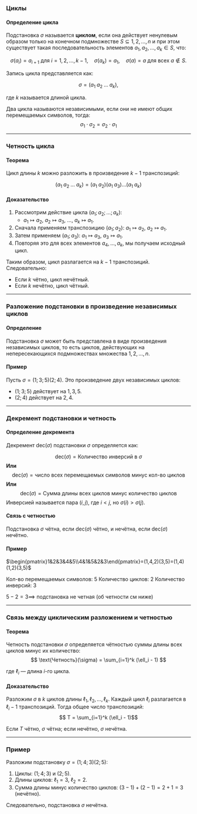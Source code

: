 ### Циклы

#### Определение цикла

Подстановка $\sigma$ называется **циклом**, если она действует ненулевым образом только на конечном подмножестве $S \subseteq {1, 2, \dots, n}$ и при этом существует такая последовательность элементов $a_1, a_2, \dots, a_k \in S$, что:

$$\sigma(a_i) = a_{i+1} \text{ для } i = 1, 2, \dots, k-1, \quad \sigma(a_k) = a_1, \quad \sigma(a) = a \text{ для всех } a \notin S.$$

Запись цикла представляется как:

$$\sigma = (a_1 \; a_2 \; \dots \; a_k),$$

где $k$ называется длиной цикла.

Два цикла называются независимыми, если они не имеют общих перемещаемых символов, тогда: $$\sigma_{1}\cdot\sigma_{2}=\sigma_{2}\cdot \sigma_{1}$$

---

### Четность цикла

#### Теорема

Цикл длины $k$ можно разложить в произведение $k-1$ транспозиций:

$$(a_1 \; a_2 \; \dots \; a_k) = (a_1 \; a_2)(a_1 \; a_3)\dots(a_1 \; a_k)$$

#### Доказательство

1. Рассмотрим действие цикла $(a_1 ; a_2 ; \dots ; a_k)$:
    - $a_1 \mapsto a_2$, $a_2 \mapsto a_3$, $\dots$, $a_k \mapsto a_1$.
2. Сначала применяем транспозицию $(a_1 ; a_2)$: $a_1 \mapsto a_2$, $a_2 \mapsto a_1$.
3. Затем применяем $(a_1 ; a_3)$: $a_1 \mapsto a_3$, $a_3 \mapsto a_1$.
4. Повторяя это для всех элементов $a_4, \dots, a_k$, мы получаем исходный цикл.

Таким образом, цикл разлагается на $k-1$ транспозиций. Следовательно:

- Если $k$ чётно, цикл нечётный.
- Если $k$ нечётно, цикл чётный.

---

### Разложение подстановки в произведение независимых циклов

#### Определение

Подстановка $\sigma$ может быть представлена в виде произведения независимых циклов, то есть циклов, действующих на непересекающихся подмножествах множества ${1, 2, \dots, n}$.

#### Пример

Пусть $\sigma = (1 ; 3 ; 5)(2 ; 4)$. Это произведение двух независимых циклов:

- $(1 ; 3 ; 5)$ действует на ${1, 3, 5}$.
- $(2 ; 4)$ действует на ${2, 4}$.

---

### Декремент подстановки и четность

#### Определение декремента

Декремент $\text{dec}(\sigma)$ подстановки $\sigma$ определяется как:

$$\text{dec}(\sigma) = \text{Количество инверсий в } \sigma$$
**Или** $$\text{dec}(\sigma) = \text{число всех перемещаемых символов минус кол-во циклов}$$**Или**$$\text{dec}(\sigma)=\text{Сумма длины всех циклов минус количество циклов}$$
Инверсией называется пара $(i, j)$, где $i < j$, но $\sigma(i) > \sigma(j)$.

#### Связь с четностью

Подстановка $\sigma$ чётна, если $\text{dec}(\sigma)$ чётно, и нечётна, если $\text{dec}(\sigma)$ нечётно.

#### Пример 

$\begin{pmatrix}1&2&3&4&5\\4&1&5&2&3\end{pmatrix}=(1,4,2)(3,5)=(1,4)(1,2)(3,5)$

Кол-во перемещаемых символов: 5
Количество циклов: 2
Количество инверсий: 3

$5-2=3\implies$ подстановка не четная (об четности см ниже)


---

### Связь между циклическим разложением и четностью

#### Теорема

Четность подстановки $\sigma$ определяется чётностью суммы длины всех циклов минус их количество:
$$
\text{Четность}(\sigma) = \sum_{i=1}^k (\ell_i - 1) $$

где $\ell_i$ — длина $i$-го цикла.

#### Доказательство

Разложим $\sigma$ в $k$ циклов длины $\ell_1, \ell_2, \dots, \ell_k$. Каждый цикл $\ell_i$ разлагается в $\ell_i - 1$ транспозиций. Тогда общее число транспозиций:
$$
T = \sum_{i=1}^k (\ell_i - 1)$$

Если $T$ чётно, $\sigma$ чётна; если нечётно, $\sigma$ нечётна.

---

### Пример

Разложим подстановку $\sigma = (1 ; 4 ; 3)(2 ; 5)$:

1. Циклы: $(1 ; 4 ; 3)$ и $(2 ; 5)$.
2. Длины циклов: $\ell_1 = 3$, $\ell_2 = 2$.
3. Сумма длины минус количество циклов: $(3-1) + (2-1) = 2 + 1 = 3$ (нечётно).

Следовательно, подстановка $\sigma$ нечётна.




